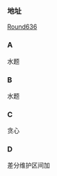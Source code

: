 ### 地址
[Round636](https://codeforces.com/contest/1343)

### A
水题

### B
水题

### C
贪心

### D
差分维护区间加
